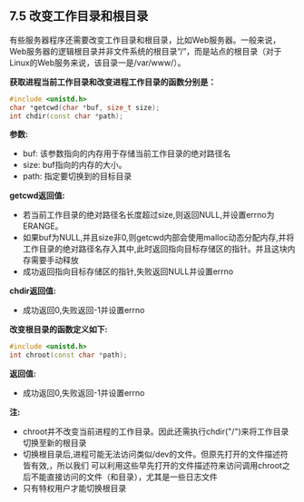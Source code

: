 ## 7.5 改变工作目录和根目录
有些服务器程序还需要改变工作目录和根目录，比如Web服务器。一般来说，Web服务器的逻辑根目录并非文件系统的根目录“/”，而是站点的根目录（对于Linux的Web服务来说，该目录一是/var/www/）。

**获取进程当前工作目录和改变进程工作目录的函数分别是：**
``````C++
#include <unistd.h>
char *getcwd(char *buf, size_t size);
int chdir(const char *path);
```````
**参数:**
* buf: 该参数指向的内存用于存储当前工作目录的绝对路径名
* size: buf指向的内存的大小。
* path: 指定要切换到的目标目录

**getcwd返回值:**
* 若当前工作目录的绝对路径名长度超过size,则返回NULL,并设置errno为ERANGE。
* 如果buf为NULL,并且size非0,则getcwd内部会使用malloc动态分配内存,并将工作目录的绝对路径名存入其中,此时返回指向目标存储区的指针。并且这块内存需要手动释放
* 成功返回指向目标存储区的指针,失败返回NULL并设置errno

**chdir返回值:**
* 成功返回0,失败返回-1并设置errno

**改变根目录的函数定义如下:**
``````C++
#include <unistd.h>
int chroot(const char *path);
``````

**返回值:**
* 成功返回0,失败返回-1并设置errno

**注:**
* chroot并不改变当前进程的工作目录。因此还需执行chdir("/")来将工作目录切换至新的根目录
* 切换根目录后,进程可能无法访问类似/dev的文件。但原先打开的文件描述符皆有效,，所以我们
可以利用这些早先打开的文件描述符来访问调用chroot之后不能直接访问的文件（和目录），尤其是一些日志文件
* 只有特权用户才能切换根目录